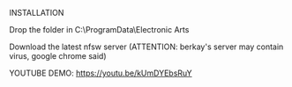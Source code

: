 INSTALLATION

Drop the folder in C:\ProgramData\Electronic Arts

Download the latest nfsw server (ATTENTION: berkay's server may contain virus, google chrome said)

YOUTUBE DEMO:
https://youtu.be/kUmDYEbsRuY
